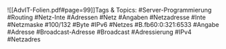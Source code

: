 
![[AdvIT-Folien.pdf#page=99]]Tags & Topics:
   #Server-Programmierung
   #Routing
   #Netz-Inte
   #Adressen
   #Netz
   #Angaben
   #Netzadresse
   #Inte
   #Netzmaske
   #100/132
   #Byte
   #IPv6
   #Netzes
   #B.fb60:0:321:6533
   #Angabe
   #Adresse
   #Broadcast-Adresse
   #Broadcast
   #Adressierung
   #IPv4
   #Netzadres